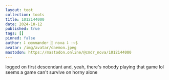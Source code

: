 ```yaml
---
layout: toot
collection: toots
title: 1012144000
date: 2024-10-12
published: true
tags: []
pinned: false
author: ⸸ commander ░ nova ⸸ :~$
avatar: /img/avatar/daemon.jpeg
mastodon: https://mastodon.online/@cmdr_nova/1012144000
---
```


logged on first descendant and, yeah, there's nobody playing that game lol seems a game can't survive on horny alone
